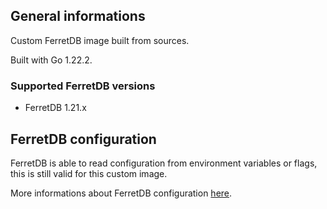 ## General informations

Custom FerretDB image built from sources.

Built with Go 1.22.2.

### Supported FerretDB versions

- FerretDB 1.21.x

## FerretDB configuration

FerretDB is able to read configuration from environment variables or flags, this is still valid for this custom image.

More informations about FerretDB configuration [here](https://docs.ferretdb.io/configuration/flags/).
